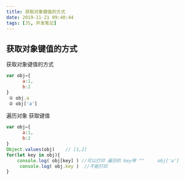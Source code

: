 ```yaml
---
title: 获取对象键值的方式
date: 2019-11-21 0‏‎9:40:44
tags: [JS, 开发笔记]
---
```




##  获取对象键值的方式

获取对象键值的方式

```js
var obj={
      a:1,
      b:2
}
 ① obj.a
 ② obj['a']

```

遍历对象 获取键值

```js
var obj={
      a:1,
      b:2
}
Object.values(obj)    // [1,2]
for(let key in obj){
    console.log( obj[key] ) //可以打印 遍历的 key带 ""     obj['a']
     console.log( obj.key )  //不能打印 
}
```

